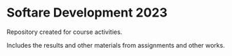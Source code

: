 # Softare Development 2023  
Repository created for course activities.  

Includes the results and other materials from assignments and other works.
